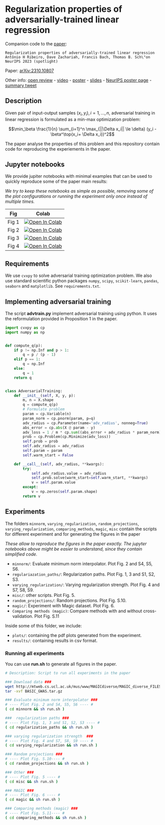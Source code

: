 # Regularization properties of adversarially-trained linear regression




Companion code to the [paper](https://arxiv.org/abs/2310.10807): 
```
Regularization properties of adversarially-trained linear regression
Antônio H Ribeiro, Dave Zachariah, Francis Bach, Thomas B. Sch\"on
NeurIPS 2023 (spotlight)
```

Paper: [arXiv:2310.10807](https://arxiv.org/abs/2310.10807)

Other info:
[open review](https://openreview.net/forum?id=K8gLHZIgVW) - 
[video](https://recorder-v3.slideslive.com/?share=86229&s=006e4a99-1e12-463e-b7f1-6767feb64b7e) - 
[poster](https://antonior92.github.io/pdfs/posters/2023-Neurips.pdf) - 
[slides](https://antonior92.github.io/pdfs/slides/2023-NeurIPS.pdf) -
[NeurIPS poster page](https://nips.cc/virtual/2023/poster/72028) -
[summary tweet](https://twitter.com/ahortaribeiro/status/1732429927784292772)


## Description

Given pair of input-output samples $(x_i, y_i), i = 1, \dots, n$, adversarial training in linear regression is 
formulated as  a min-max optimization problem:

$$\min_\beta \frac{1}{n} \sum_{i=1}^n \max_{||\Delta x_i|| \le \delta} (y_i - \beta^\top(x_i+ \Delta x_i))^2$$

The paper analyse the properties of this problem and this repository contain code for reproducing the experiements
in the paper.


## Jupyter notebooks
We provide jupiter notebooks with minimal examples that can be used to quickly reproduce some of the paper main results:

*We try to keep these notebooks as simple as possible, removing some of the plot configurations or
running the experiment only once instead of multiple times.*


| Fig   | Colab | 
| ----- | ---- |
| Fig 1 | [![Open In Colab](https://colab.research.google.com/assets/colab-badge.svg)](https://colab.research.google.com/github/antonior92/advtrain-linreg/blob/main/notebooks/fig1.ipynb) |
| Fig 2 | [![Open In Colab](https://colab.research.google.com/assets/colab-badge.svg)](https://colab.research.google.com/github/antonior92/advtrain-linreg/blob/main/notebooks/fig2.ipynb) |
| Fig 3 | [![Open In Colab](https://colab.research.google.com/assets/colab-badge.svg)](https://colab.research.google.com/github/antonior92/advtrain-linreg/blob/main/notebooks/fig3.ipynb) |
| Fig 4 | [![Open In Colab](https://colab.research.google.com/assets/colab-badge.svg)](https://colab.research.google.com/github/antonior92/advtrain-linreg/blob/main/notebooks/fig4.ipynb) |


## Requirements

We use `cvxpy` to solve adversarial training optimization problem. We also use standard scientific python packages
`numpy`, `scipy`, `scikit-learn`, `pandas`, `seaborn` and `matplotlib`. See `requirements.txt`.


## Implementing adversarial training


The script **advtrain.py** implement adversarial training using python. It uses the reformulation provided in Proposition 1 in the paper. 
```python
import cvxpy as cp
import numpy as np


def compute_q(p):
    if p != np.Inf and p > 1:
        q = p / (p - 1)
    elif p == 1:
        q = np.Inf
    else:
        q = 1
    return q


class AdversarialTraining:
    def __init__(self, X, y, p):
        m, n = X.shape
        q = compute_q(p)
        # Formulate problem
        param = cp.Variable(n)
        param_norm = cp.pnorm(param, p=q)
        adv_radius = cp.Parameter(name='adv_radius', nonneg=True)
        abs_error = cp.abs(X @ param - y)
        adv_loss = 1 / m * cp.sum((abs_error + adv_radius * param_norm) ** 2)
        prob = cp.Problem(cp.Minimize(adv_loss))
        self.prob = prob
        self.adv_radius = adv_radius
        self.param = param
        self.warm_start = False

    def __call__(self, adv_radius, **kwargs):
        try:
            self.adv_radius.value = adv_radius
            self.prob.solve(warm_start=self.warm_start, **kwargs)
            v = self.param.value
        except:
            v = np.zeros(self.param.shape)
        return v
```


## Experiments

The folders  `minnorm`, `varying_regularization`, `random_projections`, `varying_regularization`, `comparing_methods`, `magic`, `misc`
contain the scripts for different experiment and for generating the figures in the paper


*These allow to reproduce the figures in the paper exactly.
The jupyter notebooks above might be easier to understand, since they contain simplified code.*

- `minnorm/`: Evaluate minimum norm interpolator. Plot Fig. 2 and S4, S5, S6.
- `regulariazation_paths/`: Regularization paths. Plot Fig. 1, 3 and S1, S2, S3.
- `varying_regularization/`: Varying regularization strength. Plot Fig. 4 and S7, S8, S9.
- `misc/`: other scripts. Plot Fig. 5.
- `random_projections/`: Random projections. Plot Fig. S.10.
- `magic/`: Experiment with Magic dataset.  Plot Fig. 6.
- `Comparing methods (magic)`:  Compare methods with and without cross-validation. Plot Fig. S.11
  
Inside some of this folder, we include:
- `plots/`: containing the pdf plots generated from the experiment.
- `results/`: containing results in csv format.


### Running all experiments
You can use **run.sh** to generate all figures in the paper.

```sh
# Description: Script to run all experiments in the paper

### Download data ###
wget http://mtweb.cs.ucl.ac.uk/mus/www/MAGICdiverse/MAGIC_diverse_FILES/BASIC_GWAS.tar.gz
tar -xvf BASIC_GWAS.tar.gz

### Evaluate minimum norm interpolator ###
# ---- Plot Fig. 2 and S4, S5, S6 ---- #
( cd minnorm && sh run.sh )

###  regularization paths ###
# ---- Plot Fig. 1, 3 and S1, S2, S3 ---- #
( cd regularization_paths && sh run.sh )

### varying regularization strength  ###
# ---- Plot Fig. 4 and S7, S8, S9 ---- #
( cd varying_regularization && sh run.sh )

### Random projections ###
# ---- Plot Fig. S.10---- #
( cd random_projections && sh run.sh )

### Other ###
# ---- Plot Fig. 5 ---- #
( cd misc && sh run.sh )

### MAGIC ###
# ---- Plot Fig. 6 ---- #
( cd magic && sh run.sh )

### Comparing methods (magic) ###
# ---- Plot Fig. S.11---- #
( cd comparing_methods && sh run.sh )
```
